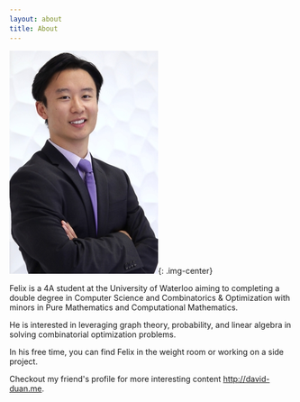 ```yaml
---
layout: about
title: About
---
```


![Me](/assets/pics/personal_website_pic.jpg){: .img-center}

Felix is a 4A student at the University of Waterloo
aiming to completing a double degree in Computer Science and Combinatorics & Optimization with minors in Pure Mathematics and Computational Mathematics.

He is interested in leveraging graph theory, probability, and linear algebra in solving combinatorial optimization problems.

In his free time, you can find Felix in the weight room or working on a side project.

Checkout my friend's profile for more interesting content <http://david-duan.me>.
